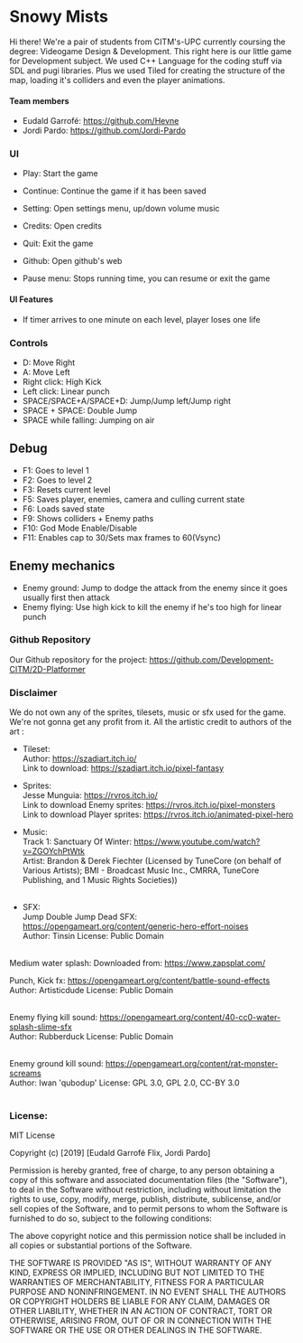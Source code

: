 # Snowy Mists

Hi there! We're a pair of students from CITM's-UPC currently coursing the degree: Videogame Design & Development.
This right here is our little game for Development subject. We used C++ Language for the coding stuff via SDL and pugi libraries. Plus we used Tiled for creating the structure of the map, loading it's colliders and even the player animations.

#### Team members

* Eudald Garrofé: https://github.com/Hevne
* Jordi Pardo: https://github.com/Jordi-Pardo

### UI
* Play: Start the game
* Continue: Continue the game if it has been saved
* Setting: Open settings menu, up/down volume music
* Credits: Open credits  
* Quit: Exit the game
* Github: Open github's web

* Pause menu: Stops running time, you can resume or exit the game

#### UI Features
* If timer arrives to one minute on each level, player loses one life

### Controls

* D: Move Right
* A: Move Left
* Right click: High Kick
* Left click: Linear punch
* SPACE/SPACE+A/SPACE+D: Jump/Jump left/Jump right
* SPACE + SPACE: Double Jump
* SPACE while falling: Jumping on air

## Debug

* F1: Goes to level 1
* F2: Goes to level 2
* F3: Resets current level
* F5: Saves player, enemies, camera and culling current state
* F6: Loads saved state
* F9: Shows colliders + Enemy paths
* F10: God Mode Enable/Disable
* F11: Enables cap to 30/Sets max frames to 60(Vsync)

## Enemy mechanics

* Enemy ground: Jump to dodge the attack from the enemy since it goes usually first then attack
* Enemy flying: Use high kick to kill the enemy if he's too high for linear punch

### Github Repository

Our Github repository for the project:
https://github.com/Development-CITM/2D-Platformer

### Disclaimer

We do not own any of the sprites, tilesets, music or sfx used for the game. We're not gonna get any profit from it. All the artistic credit to authors of the art :

* Tileset: <br>
Author: https://szadiart.itch.io/ <br>
Link to download: https://szadiart.itch.io/pixel-fantasy
   
* Sprites: <br>
Jesse Munguia: https://rvros.itch.io/<br>
Link to download Enemy sprites: https://rvros.itch.io/pixel-monsters <br>
Link to download Player sprites: https://rvros.itch.io/animated-pixel-hero
            
* Music:<br>
Track 1: Sanctuary Of Winter: https://www.youtube.com/watch?v=ZGOYchPtWtk<br>
         Artist: Brandon & Derek Fiechter  (Licensed by TuneCore (on behalf of Various Artists); BMI - Broadcast Music Inc., CMRRA, TuneCore Publishing, and 1 Music Rights Societies))<br><br>
                
* SFX:<br>
Jump Double Jump Dead SFX: https://opengameart.org/content/generic-hero-effort-noises<br>
Author: Tinsin License: Public Domain<br><br>

Medium water splash: Downloaded from: https://www.zapsplat.com/<br>

Punch, Kick fx: https://opengameart.org/content/battle-sound-effects<br>
Author: Artisticdude License: Public Domain<br><br>

Enemy flying kill sound: https://opengameart.org/content/40-cc0-water-splash-slime-sfx<br>
Author: Rubberduck License: Public Domain<br><br>

Enemy ground kill sound: https://opengameart.org/content/rat-monster-screams<br>
Author: Iwan 'qubodup' License: GPL 3.0, GPL 2.0, CC-BY 3.0<br><br>
          
### License:

MIT License

Copyright (c) [2019] [Eudald Garrofé Flix, Jordi Pardo]

Permission is hereby granted, free of charge, to any person obtaining a copy
of this software and associated documentation files (the "Software"), to deal
in the Software without restriction, including without limitation the rights
to use, copy, modify, merge, publish, distribute, sublicense, and/or sell
copies of the Software, and to permit persons to whom the Software is
furnished to do so, subject to the following conditions:

The above copyright notice and this permission notice shall be included in all
copies or substantial portions of the Software.

THE SOFTWARE IS PROVIDED "AS IS", WITHOUT WARRANTY OF ANY KIND, EXPRESS OR
IMPLIED, INCLUDING BUT NOT LIMITED TO THE WARRANTIES OF MERCHANTABILITY,
FITNESS FOR A PARTICULAR PURPOSE AND NONINFRINGEMENT. IN NO EVENT SHALL THE
AUTHORS OR COPYRIGHT HOLDERS BE LIABLE FOR ANY CLAIM, DAMAGES OR OTHER
LIABILITY, WHETHER IN AN ACTION OF CONTRACT, TORT OR OTHERWISE, ARISING FROM,
OUT OF OR IN CONNECTION WITH THE SOFTWARE OR THE USE OR OTHER DEALINGS IN THE
SOFTWARE.
           
